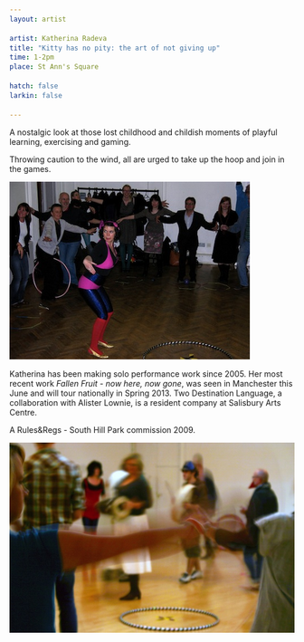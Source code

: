 ```yaml
---
layout: artist

artist: Katherina Radeva
title: "Kitty has no pity: the art of not giving up"
time: 1-2pm
place: St Ann's Square

hatch: false
larkin: false

---
```


A nostalgic look at those lost childhood and childish moments of playful learning, exercising and gaming.    

Throwing caution to the wind, all are urged to take up the hoop and join in the games.

![Kitty has no pity](kat1.jpg)   

Katherina has been making solo performance work since 2005. Her most recent work *Fallen Fruit - now here, now gone*, was seen in Manchester this June and will tour nationally in Spring 2013. Two Destination Language, a collaboration with Alister Lownie, is a resident company at Salisbury Arts Centre.

A Rules&Regs - South Hill Park commission 2009.

![Kitty has no pity](kat2.jpg)